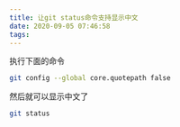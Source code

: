 ```yaml
---
title: 让git status命令支持显示中文
date: 2020-09-05 07:46:58
tags:
---
```


执行下面的命令

```bash
git config --global core.quotepath false
```

然后就可以显示中文了

```bash
git status
```
